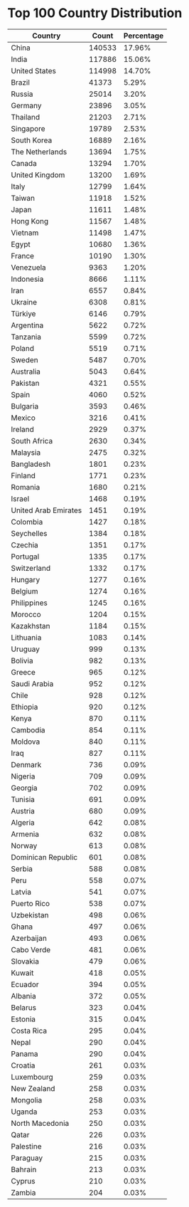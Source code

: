 # Top 100 Country Distribution
| Country | Count | Percentage |
|----|----|----|
| China | 140533 | 17.96% |
| India | 117886 | 15.06% |
| United States | 114998 | 14.70% |
| Brazil | 41373 | 5.29% |
| Russia | 25014 | 3.20% |
| Germany | 23896 | 3.05% |
| Thailand | 21203 | 2.71% |
| Singapore | 19789 | 2.53% |
| South Korea | 16889 | 2.16% |
| The Netherlands | 13694 | 1.75% |
| Canada | 13294 | 1.70% |
| United Kingdom | 13200 | 1.69% |
| Italy | 12799 | 1.64% |
| Taiwan | 11918 | 1.52% |
| Japan | 11611 | 1.48% |
| Hong Kong | 11567 | 1.48% |
| Vietnam | 11498 | 1.47% |
| Egypt | 10680 | 1.36% |
| France | 10190 | 1.30% |
| Venezuela | 9363 | 1.20% |
| Indonesia | 8666 | 1.11% |
| Iran | 6557 | 0.84% |
| Ukraine | 6308 | 0.81% |
| Türkiye | 6146 | 0.79% |
| Argentina | 5622 | 0.72% |
| Tanzania | 5599 | 0.72% |
| Poland | 5519 | 0.71% |
| Sweden | 5487 | 0.70% |
| Australia | 5043 | 0.64% |
| Pakistan | 4321 | 0.55% |
| Spain | 4060 | 0.52% |
| Bulgaria | 3593 | 0.46% |
| Mexico | 3216 | 0.41% |
| Ireland | 2929 | 0.37% |
| South Africa | 2630 | 0.34% |
| Malaysia | 2475 | 0.32% |
| Bangladesh | 1801 | 0.23% |
| Finland | 1771 | 0.23% |
| Romania | 1680 | 0.21% |
| Israel | 1468 | 0.19% |
| United Arab Emirates | 1451 | 0.19% |
| Colombia | 1427 | 0.18% |
| Seychelles | 1384 | 0.18% |
| Czechia | 1351 | 0.17% |
| Portugal | 1335 | 0.17% |
| Switzerland | 1332 | 0.17% |
| Hungary | 1277 | 0.16% |
| Belgium | 1274 | 0.16% |
| Philippines | 1245 | 0.16% |
| Morocco | 1204 | 0.15% |
| Kazakhstan | 1184 | 0.15% |
| Lithuania | 1083 | 0.14% |
| Uruguay | 999 | 0.13% |
| Bolivia | 982 | 0.13% |
| Greece | 965 | 0.12% |
| Saudi Arabia | 952 | 0.12% |
| Chile | 928 | 0.12% |
| Ethiopia | 920 | 0.12% |
| Kenya | 870 | 0.11% |
| Cambodia | 854 | 0.11% |
| Moldova | 840 | 0.11% |
| Iraq | 827 | 0.11% |
| Denmark | 736 | 0.09% |
| Nigeria | 709 | 0.09% |
| Georgia | 702 | 0.09% |
| Tunisia | 691 | 0.09% |
| Austria | 680 | 0.09% |
| Algeria | 642 | 0.08% |
| Armenia | 632 | 0.08% |
| Norway | 613 | 0.08% |
| Dominican Republic | 601 | 0.08% |
| Serbia | 588 | 0.08% |
| Peru | 558 | 0.07% |
| Latvia | 541 | 0.07% |
| Puerto Rico | 538 | 0.07% |
| Uzbekistan | 498 | 0.06% |
| Ghana | 497 | 0.06% |
| Azerbaijan | 493 | 0.06% |
| Cabo Verde | 481 | 0.06% |
| Slovakia | 479 | 0.06% |
| Kuwait | 418 | 0.05% |
| Ecuador | 394 | 0.05% |
| Albania | 372 | 0.05% |
| Belarus | 323 | 0.04% |
| Estonia | 315 | 0.04% |
| Costa Rica | 295 | 0.04% |
| Nepal | 290 | 0.04% |
| Panama | 290 | 0.04% |
| Croatia | 261 | 0.03% |
| Luxembourg | 259 | 0.03% |
| New Zealand | 258 | 0.03% |
| Mongolia | 258 | 0.03% |
| Uganda | 253 | 0.03% |
| North Macedonia | 250 | 0.03% |
| Qatar | 226 | 0.03% |
| Palestine | 216 | 0.03% |
| Paraguay | 215 | 0.03% |
| Bahrain | 213 | 0.03% |
| Cyprus | 210 | 0.03% |
| Zambia | 204 | 0.03% |
